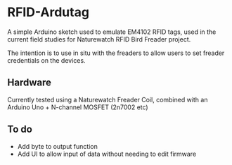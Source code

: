 # RFID-Ardutag

A simple Arduino sketch used to emulate EM4102 RFID tags, used in the current field studies for Naturewatch RFID Bird Freader project.

The intention is to use in situ with the freaders to allow users to set freader credentials on the devices.

## Hardware 

Currently tested using a Naturewatch Freader Coil, combined with an Arduino Uno + N-channel MOSFET (2n7002 etc)

## To do 
* Add byte to output function
* Add UI to allow input of data without needing to edit firmware

